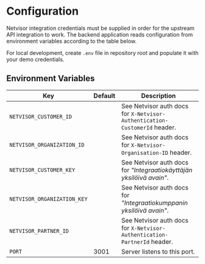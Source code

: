 # Configuration

Netvisor integration credentials must be supplied in order for the upstream API integration to work. The backend application reads configuration from environment variables according to the table below.

For local development, create `.env` file in repository root and populate it with your demo credentials.

## Environment Variables

<!-- prettier-ignore -->
Key|Default|Description
-|-|-
`NETVISOR_CUSTOMER_ID`||See Netvisor auth docs for `X-Netvisor-Authentication-CustomerId` header.
`NETVISOR_ORGANIZATION_ID`||See Netvisor auth docs for `X-Netvisor-Organisation-ID` header.
`NETVISOR_CUSTOMER_KEY`||See Netvisor auth docs for _"Integraatiokäyttäjän yksilöivä avain"_.
`NETVISOR_ORGANIZATION_KEY`||See Netvisor auth docs for _"Integraatiokumppanin yksilöivä avain"_.
`NETVISOR_PARTNER_ID`||See Netvisor auth docs for `X-Netvisor-Authentication-PartnerId` header.
`PORT`|3001|Server listens to this port.

